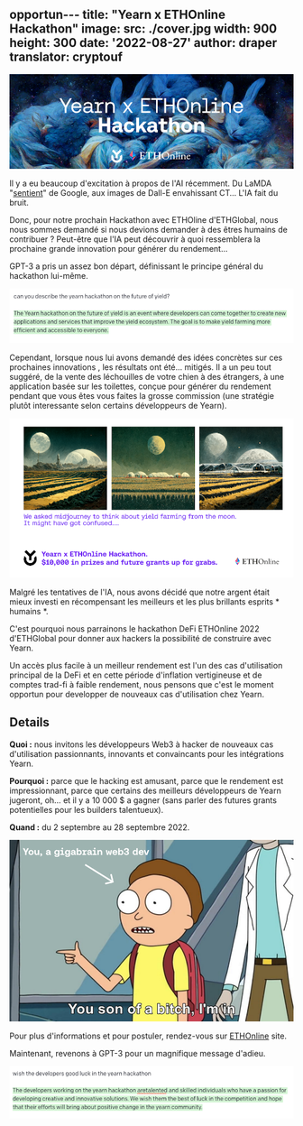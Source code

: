 opportun---
title: "Yearn x ETHOnline Hackathon"
image:
  src: ./cover.jpg
  width: 900
  height: 300
date: '2022-08-27'
author: draper
translator: cryptouf
---

![](cover.jpg?w=900&h=300)

Il y a eu beaucoup d'excitation à propos de l'AI récemment. Du LaMDA "[sentient](https://cajundiscordian.medium.com/is-lamda-sentient-an-interview-ea64d916d917)" de Google, aux images de Dall-E envahissant CT… L'IA fait du bruit.

Donc, pour notre prochain Hackathon avec ETHOline d'ETHGlobal, nous nous sommes demandé si nous devions demander à des êtres humains de contribuer ? Peut-être que l'IA peut découvrir à quoi ressemblera la prochaine grande innovation pour générer du rendement...

GPT-3 a pris un assez bon départ, définissant le principe général du hackathon lui-même.

![](image1.jpg?w=900&h=173)

Cependant, lorsque nous lui avons demandé des idées concrètes sur ces prochaines innovations , les résultats ont été… mitigés. Il a un peu tout suggéré, de la vente des léchouilles de votre chien à des étrangers, à une application basée sur les toilettes, conçue pour générer du rendement pendant que vous êtes vous faites la grosse commission (une stratégie plutôt interessante selon certains développeurs de Yearn).

![](image2.jpg?w=900&h=506)

Malgré les tentatives de l'IA, nous avons décidé que notre argent était mieux investi en récompensant les meilleurs et les plus brillants esprits * humains *.

C'est pourquoi nous parrainons le hackathon DeFi ETHOnline 2022 d'ETHGlobal pour donner aux hackers la possibilité de construire avec Yearn.

Un accès plus facile à un meilleur rendement est l'un des cas d'utilisation principal de la DeFi et en cette période d'inflation vertigineuse et de comptes trad-fi à faible rendement, nous pensons que c'est le moment opportun pour developper de nouveaux cas d'utilisation chez Yearn.

## Details

**Quoi :** nous invitons les développeurs Web3 à hacker de nouveaux cas d'utilisation passionnants, innovants et convaincants pour les intégrations Yearn.

**Pourquoi :** parce que le hacking est amusant, parce que le rendement est impressionnant, parce que certains des meilleurs développeurs de Yearn jugeront, oh… et il y a 10 000 $ a gagner (sans parler des futures grants potentielles pour les builders talentueux).

**Quand :** du 2 septembre au 28 septembre 2022.

![](image3.jpg?w=900&h=575)

Pour plus d'informations et pour postuler, rendez-vous sur [ETHOnline](https://online.ethglobal.com/) site.


Maintenant, revenons à GPT-3 pour un magnifique message d'adieu.

![](image4.jpg?w=900&h=167)
